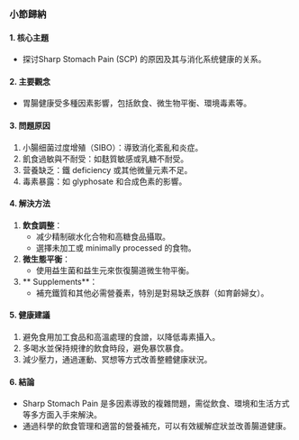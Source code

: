 ### 小節歸納

#### 1. 核心主題  
- 探讨Sharp Stomach Pain (SCP) 的原因及其与消化系统健康的关系。  

#### 2. 主要觀念  
- 胃腸健康受多種因素影響，包括飲食、微生物平衡、環境毒素等。  

#### 3. 問題原因  
1. 小腸细菌过度增殖（SIBO）：導致消化紊亂和炎症。  
2. 飢食過敏與不耐受：如麸質敏感或乳糖不耐受。  
3. 营養缺乏：鐵 deficiency 或其他微量元素不足。  
4. 毒素暴露：如 glyphosate 和合成色素的影響。  

#### 4. 解決方法  
1. **飲食調整**：  
   - 减少精制碳水化合物和高糖食品攝取。  
   - 選擇未加工或 minimally processed 的食物。  
2. **微生態平衡**：  
   - 使用益生菌和益生元來恢復腸道微生物平衡。  
3. ** Supplements**：  
   - 補充鐵質和其他必需營養素，特別是對易缺乏族群（如育齡婦女）。  

#### 5. 健康建議  
1. 避免食用加工食品和高溫處理的食譄，以降低毒素攝入。  
2. 多喝水並保持規律的飲食時段，避免暴饮暴食。  
3. 減少壓力，通過運動、冥想等方式改善整體健康狀況。  

#### 6. 結論  
- Sharp Stomach Pain 是多因素導致的複雜問題，需從飲食、環境和生活方式等多方面入手來解決。  
- 通過科學的飲食管理和適當的營養補充，可以有效緩解症狀並改善腸道健康。